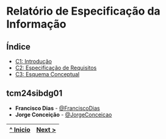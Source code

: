 
# Relatório de Especificação da Informação

## Índice
- [C1: Introdução](rei01.md)
- [C2: Especificação de Requisitos](rei02.md)
- [C3: Esquema Conceptual](rei03.md)

## tcm24sibdg01

- **Francisco Dias** - [@FranciscoDias](https://github.com/fmsj0)
- **Jorge Conceição** - [@JorgeConceicao](https://github.com/JorgeConceicao-umaia)


[^ Inicio](rei00.md) | [Next >](rei01.md) |
|:----------------------------------:|:----------------------------------:|


